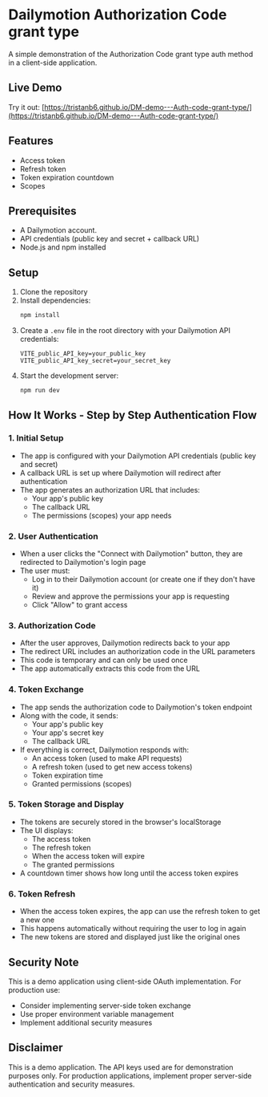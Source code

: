 # Dailymotion Authorization Code grant type

A simple demonstration of the Authorization Code grant type auth method in a client-side application.

## Live Demo
Try it out: [https://tristanb6.github.io/DM-demo---Auth-code-grant-type/](https://tristanb6.github.io/DM-demo---Auth-code-grant-type/)

## Features

- Access token
- Refresh token
- Token expiration countdown
- Scopes

## Prerequisites

- A Dailymotion account.
- API credentials (public key and secret + callback URL)
- Node.js and npm installed

## Setup

1. Clone the repository
2. Install dependencies:
   ```bash
   npm install
   ```
3. Create a `.env` file in the root directory with your Dailymotion API credentials:
   ```
   VITE_public_API_key=your_public_key
   VITE_public_API_key_secret=your_secret_key
   ```
4. Start the development server:
   ```bash
   npm run dev
   ```

## How It Works - Step by Step Authentication Flow

### 1. Initial Setup
- The app is configured with your Dailymotion API credentials (public key and secret)
- A callback URL is set up where Dailymotion will redirect after authentication
- The app generates an authorization URL that includes:
  - Your app's public key
  - The callback URL
  - The permissions (scopes) your app needs

### 2. User Authentication
- When a user clicks the "Connect with Dailymotion" button, they are redirected to Dailymotion's login page
- The user must:
  - Log in to their Dailymotion account (or create one if they don't have it)
  - Review and approve the permissions your app is requesting
  - Click "Allow" to grant access

### 3. Authorization Code
- After the user approves, Dailymotion redirects back to your app
- The redirect URL includes an authorization code in the URL parameters
- This code is temporary and can only be used once
- The app automatically extracts this code from the URL

### 4. Token Exchange
- The app sends the authorization code to Dailymotion's token endpoint
- Along with the code, it sends:
  - Your app's public key
  - Your app's secret key
  - The callback URL
- If everything is correct, Dailymotion responds with:
  - An access token (used to make API requests)
  - A refresh token (used to get new access tokens)
  - Token expiration time
  - Granted permissions (scopes)

### 5. Token Storage and Display
- The tokens are securely stored in the browser's localStorage
- The UI displays:
  - The access token
  - The refresh token
  - When the access token will expire
  - The granted permissions
- A countdown timer shows how long until the access token expires

### 6. Token Refresh
- When the access token expires, the app can use the refresh token to get a new one
- This happens automatically without requiring the user to log in again
- The new tokens are stored and displayed just like the original ones

## Security Note

This is a demo application using client-side OAuth implementation. For production use:
- Consider implementing server-side token exchange
- Use proper environment variable management
- Implement additional security measures


## Disclaimer

This is a demo application. The API keys used are for demonstration purposes only. For production applications, implement proper server-side authentication and security measures. 